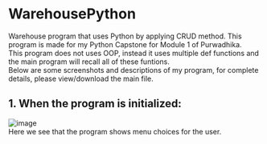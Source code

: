 # WarehousePython
Warehouse program that uses Python by applying CRUD method. This program is made for my Python Capstone for Module 1 of Purwadhika. <br />
This program does not uses OOP, instead it uses multiple def functions and the main program will recall all of these funtions. <br />
Below are some screenshots and descriptions of my program, for complete details, please view/download the main file.

## 1. When the program is initialized:
![image](https://github.com/nneguita/WarehousePython/assets/142083724/3a41ef30-aa72-4e6e-89d8-9ee5d305ca97) <br />
Here we see that the program shows menu choices for the user.

